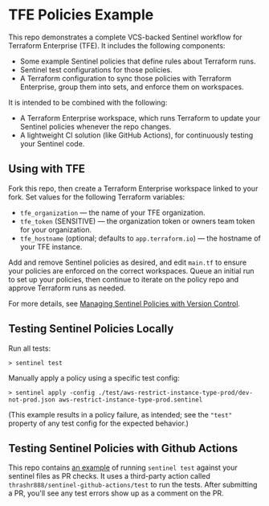 # TFE Policies Example

This repo demonstrates a complete VCS-backed Sentinel workflow for Terraform Enterprise (TFE). It includes the following components:

- Some example Sentinel policies that define rules about Terraform runs.
- Sentinel test configurations for those policies.
- A Terraform configuration to sync those policies with Terraform Enterprise, group them into sets, and enforce them on workspaces.

It is intended to be combined with the following:

- A Terraform Enterprise workspace, which runs Terraform to update your Sentinel policies whenever the repo changes.
- A lightweight CI solution (like GitHub Actions), for continuously testing your Sentinel code.

## Using with TFE

Fork this repo, then create a Terraform Enterprise workspace linked to your fork. Set values for the following Terraform variables:

- `tfe_organization` — the name of your TFE organization.
- `tfe_token` (SENSITIVE) — the organization token or owners team token for your organization.
- `tfe_hostname` (optional; defaults to `app.terraform.io`) — the hostname of your TFE instance.

Add and remove Sentinel policies as desired, and edit `main.tf` to ensure your policies are enforced on the correct workspaces. Queue an initial run to set up your policies, then continue to iterate on the policy repo and approve Terraform runs as needed.

For more details, see [Managing Sentinel Policies with Version Control](https://www.terraform.io/docs/enterprise/sentinel/integrate-vcs.html).

## Testing Sentinel Policies Locally

Run all tests:

    > sentinel test

Manually apply a policy using a specific test config:

    > sentinel apply -config ./test/aws-restrict-instance-type-prod/dev-not-prod.json aws-restrict-instance-type-prod.sentinel

(This example results in a policy failure, as intended; see the `"test"` property of any test config for the expected behavior.)


## Testing Sentinel Policies with Github Actions

This repo contains [an example](.github/main.workflow) of running `sentinel test` against your sentinel files as PR checks. It uses a third-party action called `thrashr888/sentinel-github-actions/test` to run the tests. After submitting a PR, you'll see any test errors show up as a comment on the PR.

